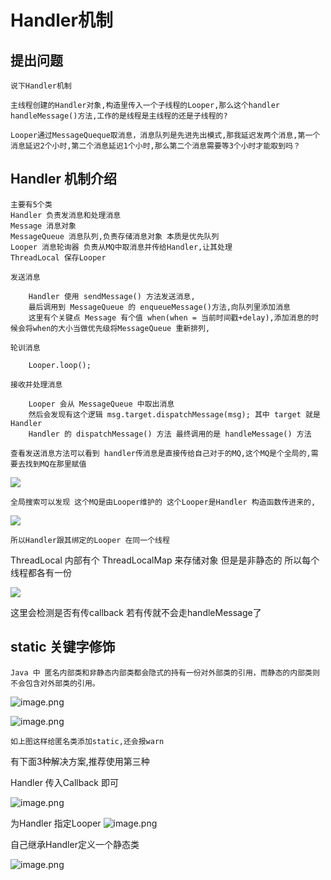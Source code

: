 # Handler机制

## 提出问题

    说下Handler机制

    主线程创建的Handler对象,构造里传入一个子线程的Looper,那么这个handler handleMessage()方法,工作的是线程是主线程的还是子线程的?

    Looper通过MessageQueque取消息，消息队列是先进先出模式,那我延迟发两个消息,第一个消息延迟2个小时,第二个消息延迟1个小时,那么第二个消息需要等3个小时才能取到吗？

## Handler 机制介绍

    主要有5个类
    Handler 负责发消息和处理消息
    Message 消息对象
    MessageQueue 消息队列,负责存储消息对象 本质是优先队列
    Looper 消息轮询器 负责从MQ中取消息并传给Handler,让其处理
    ThreadLocal 保存Looper

    发送消息

        Handler 使用 sendMessage() 方法发送消息,
        最后调用到 MessageQueue 的 enqueueMessage()方法,向队列里添加消息
        这里有个关键点 Message 有个值 when(when = 当前时间戳+delay),添加消息的时候会将when的大小当做优先级将MessageQueue 重新排列,

    轮训消息

        Looper.loop();

    接收并处理消息

        Looper 会从 MessageQueue 中取出消息
        然后会发现有这个逻辑 msg.target.dispatchMessage(msg); 其中 target 就是Handler
        Handler 的 dispatchMessage() 方法 最终调用的是 handleMessage() 方法

    查看发送消息方法可以看到 handler传消息是直接传给自己对于的MQ,这个MQ是个全局的,需要去找到MQ在那里赋值

![](https://upload-images.jianshu.io/upload_images/61189-2b8245b68a041291.jpg)

    全局搜索可以发现 这个MQ是由Looper维护的 这个Looper是Handler 构造函数传进来的,

![](https://upload-images.jianshu.io/upload_images/61189-6337151f183cfeea.jpg)

    所以Handler跟其绑定的Looper 在同一个线程

ThreadLocal 内部有个 ThreadLocalMap 来存储对象 但是是非静态的 所以每个线程都各有一份

![](https://upload-images.jianshu.io/upload_images/61189-8a0f9cc3e6728cf3.jpg)

这里会检测是否有传callback 若有传就不会走handleMessage了

## static 关键字修饰

    Java 中 匿名内部类和非静态内部类都会隐式的持有一份对外部类的引用，而静态的内部类则不会包含对外部类的引用。

![image.png](https://upload-images.jianshu.io/upload_images/61189-417b0a040f9754a9.png?imageMogr2/auto-orient/strip%7CimageView2/2/w/1240)

![image.png](https://upload-images.jianshu.io/upload_images/61189-30f142348aa79348.png?imageMogr2/auto-orient/strip%7CimageView2/2/w/1240)

    如上图这样给匿名类添加static,还会报warn

有下面3种解决方案,推荐使用第三种

Handler 传入Callback 即可

![image.png](https://upload-images.jianshu.io/upload_images/61189-47b578ed826894e9.png?imageMogr2/auto-orient/strip%7CimageView2/2/w/1240)

为Handler 指定Looper
![image.png](https://upload-images.jianshu.io/upload_images/61189-3f1400c151ace42e.png?imageMogr2/auto-orient/strip%7CimageView2/2/w/1240)

自己继承Handler定义一个静态类

![image.png](https://upload-images.jianshu.io/upload_images/61189-87cfc55cecd3c657.png?imageMogr2/auto-orient/strip%7CimageView2/2/w/1240)
